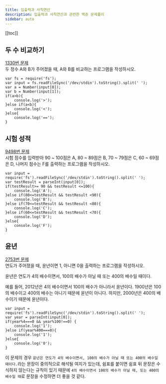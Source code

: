 ```yaml
---
title: 입출력과 사칙연산
description: 입출력과 사칙연산과 관련한 백준 문제풀이
sidebar: auto
---
```


[[toc]]

## 두 수 비교하기

[1330번 문제](https://www.acmicpc.net/problem/1330)  
두 정수 A와 B가 주어졌을 때, A와 B를 비교하는 프로그램을 작성하시오.

```
var fs = require('fs');
var input = fs.readFileSync('/dev/stdin').toString().split(' ');
var a = Number(input[0]);
var b = Number(input[1]);
if(a>b){
    console.log('>');
}else if(a<b){
    console.log('<');
}else{
    console.log('==');
}
```

## 시험 성적

[9498번 문제](https://www.acmicpc.net/problem/9498)  
시험 점수를 입력받아 90 ~ 100점은 A, 80 ~ 89점은 B, 70 ~ 79점은 C, 60 ~ 69점은 D, 나머지 점수는 F를 출력하는 프로그램을 작성하시오.

```
var input = require('fs').readFileSync('/dev/stdin').toString().split(' ');
var testResult = parseInt(input[0]);
if(testResult>= 90 && testResult <=100){
    console.log('A');
}else if(80<=testResult && testResult <90){
    console.log('B');
}else if(70<=testResult && testResult <80){
    console.log('C');
}else if(60<=testResult && testResult <70){
    console.log('D');
}else{
    console.log('F');
}
```

## 윤년

[2753번 문제](https://www.acmicpc.net/problem/2753)  
연도가 주어졌을 때, 윤년이면 1, 아니면 0을 출력하는 프로그램을 작성하시오.

윤년은 연도가 4의 배수이면서, 100의 배수가 아닐 때 또는 400의 배수일 때이다.

예를 들어, 2012년은 4의 배수이면서 100의 배수가 아니라서 윤년이다. 1900년은 100의 배수이고 400의 배수는 아니기 때문에 윤년이 아니다. 하지만, 2000년은 400의 배수이기 때문에 윤년이다.

```
var input = require('fs').readFileSync('/dev/stdin').toString().split(' ');
var year = parseInt(input[0]);
if(year%4===0 && year%100!==0) {
    console.log('1');
}else if(year%400===0){
    console.log('1');
}else{
    console.log('0');
}
```

이 문제의 경우 `윤년은 연도가 4의 배수이면서, 100의 배수가 아닐 때 또는 400의 배수일 때이다.`라는 문장이 중의적으로 해석될 여지가 있는데, 쉼표를 붙이면 쉼표 뒤 문장은 수식하지 않는다는 규칙이 있기 때문에 `4의 배수이면서 100의 배수가 아닐 때, 또는 400의 배수일 때`로 문장을 수정하면 더 좋을 것 같다.
